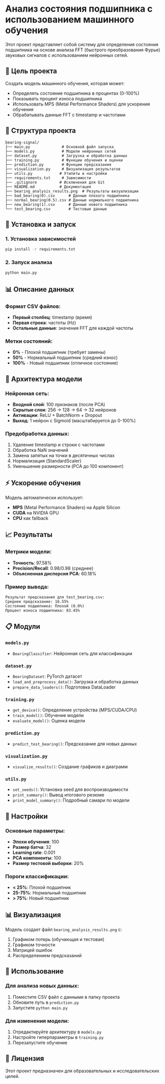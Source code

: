 # Анализ состояния подшипника с использованием машинного обучения

Этот проект представляет собой систему для определения состояния подшипника на основе анализа FFT (быстрого преобразования Фурье) звуковых сигналов с использованием нейронных сетей.

## 🎯 Цель проекта

Создать модель машинного обучения, которая может:
- Определять состояние подшипника в процентах (0-100%)
- Показывать процент износа подшипника
- Использовать MPS (Metal Performance Shaders) для ускорения обучения
- Обрабатывать данные FFT с timestamp и частотами

## 📁 Структура проекта

```
bearing-signal/
├── main.py              # Основной файл запуска
├── models.py            # Модели нейронных сетей
├── dataset.py           # Загрузка и обработка данных
├── training.py          # Функции обучения и оценки
├── prediction.py        # Функции предсказания
├── visualization.py     # Визуализация результатов
├── utils.py            # Утилиты и настройки
├── requirements.txt     # Зависимости
├── .gitignore          # Исключения для Git
├── README.md           # Документация
├── bearing_analysis_results.png  # Результаты визуализации
├── bad_bearing(0).csv      # Данные плохого подшипника
├── normal_bearing(0.5).csv # Данные нормального подшипника
├── new_bearing(1).csv      # Данные нового подшипника
└── test_bearing.csv        # Тестовые данные
```

## 🚀 Установка и запуск

### 1. Установка зависимостей
```bash
pip install -r requirements.txt
```

### 2. Запуск анализа
```bash
python main.py
```

## 📊 Описание данных

### Формат CSV файлов:
- **Первый столбец**: timestamp (время)
- **Первая строка**: частоты (Hz)
- **Остальные данные**: значения FFT для каждой частоты

### Метки состояний:
- **0%** - Плохой подшипник (требует замены)
- **50%** - Нормальный подшипник (средний износ)
- **100%** - Новый подшипник (отличное состояние)

## 🧠 Архитектура модели

### Нейронная сеть:
- **Входной слой**: 100 признаков (после PCA)
- **Скрытые слои**: 256 → 128 → 64 → 32 нейронов
- **Активации**: ReLU + BatchNorm + Dropout
- **Выход**: 1 нейрон с Sigmoid (масштабируется до 0-100%)

### Предобработка данных:
1. Удаление timestamp и строки с частотами
2. Обработка NaN значений
3. Замена запятых на точки в десятичных числах
4. Нормализация (StandardScaler)
5. Уменьшение размерности (PCA до 100 компонент)

## ⚡ Ускорение обучения

Модель автоматически использует:
- **MPS** (Metal Performance Shaders) на Apple Silicon
- **CUDA** на NVIDIA GPU
- **CPU** как fallback

## 📈 Результаты

### Метрики модели:
- **Точность**: 97.58%
- **Precision/Recall**: 0.98/0.98 (среднее)
- **Объясненная дисперсия PCA**: 60.18%

### Пример вывода:
```
Результат предсказания для test_bearing.csv:
Среднее предсказание: 16.55%
Состояние подшипника: Плохой (0.0%)
Процент износа подшипника: 83.45%
```

## 📋 Модули

### `models.py`
- `BearingClassifier`: Нейронная сеть для классификации

### `dataset.py`
- `BearingDataset`: PyTorch датасет
- `load_and_preprocess_data()`: Загрузка и обработка данных
- `prepare_data_loaders()`: Подготовка DataLoader

### `training.py`
- `get_device()`: Определение устройства (MPS/CUDA/CPU)
- `train_model()`: Обучение модели
- `evaluate_model()`: Оценка модели

### `prediction.py`
- `predict_test_bearing()`: Предсказание для новых данных

### `visualization.py`
- `visualize_results()`: Создание графиков и диаграмм

### `utils.py`
- `set_seeds()`: Установка seed для воспроизводимости
- `print_summary()`: Вывод итогового резюме
- `print_model_summary()`: Подробный самари по модели

## 🔧 Настройки

### Основные параметры:
- **Эпохи обучения**: 100
- **Размер батча**: 32
- **Learning rate**: 0.001
- **PCA компоненты**: 100
- **Размер тестовой выборки**: 20%

### Пороги классификации:
- **< 25%**: Плохой подшипник
- **25-75%**: Нормальный подшипник
- **> 75%**: Новый подшипник

## 📊 Визуализация

Модель создает файл `bearing_analysis_results.png` с:
1. Графиком потерь (обучающая и тестовая)
2. Графиком точности
3. Матрицей ошибок
4. Распределением предсказаний

## 🤝 Использование

### Для анализа новых данных:
1. Поместите CSV файл с данными в папку проекта
2. Обновите путь в `prediction.py`
3. Запустите `python main.py`

### Для изменения модели:
1. Отредактируйте архитектуру в `models.py`
2. Настройте гиперпараметры в `training.py`
3. Перезапустите обучение

## 📝 Лицензия

Этот проект предназначен для образовательных и исследовательских целей. 